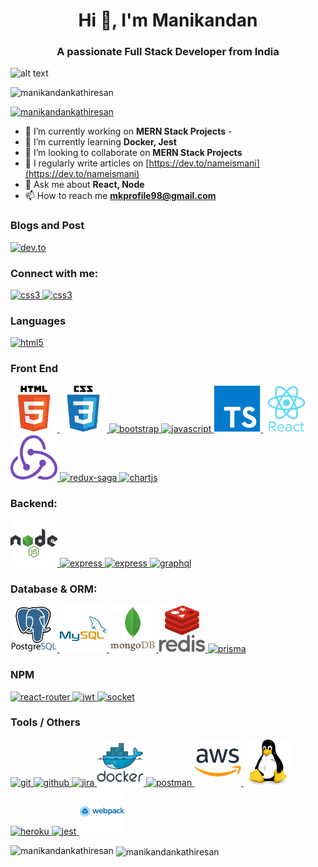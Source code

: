 <h1 align="center">Hi 👋, I'm Manikandan</h1>
<h3 align="center">A passionate Full Stack Developer from India</h3>

![alt text](https://miro.medium.com/v2/resize:fit:679/1*yw0TnheAGN-LPneDaTlaxw.gif "Logo Title Text 1")


<p align="left">
    <img src="https://komarev.com/ghpvc/?username=manikandankathiresan&label=Profile%20views&color=0e75b6&style=flat"
        alt="manikandankathiresan" />
</p>

<p align="left">
    <a href="https://github.com/ryo-ma/github-profile-trophy"><img
            src="https://github-profile-trophy.vercel.app/?username=manikandankathiresan"
            alt="manikandankathiresan" /></a>
</p>

- 🔭 I’m currently working on **MERN Stack Projects** -
- 🌱 I’m currently learning **Docker, Jest**
- 👯 I’m looking to collaborate on **MERN Stack Projects**
- 📝 I regularly write articles on [https://dev.to/nameismani](https://dev.to/nameismani)
- 💬 Ask me about **React, Node**
- 📫 How to reach me **mkprofile98@gmail.com** 

<!-- BLOG-POST-LIST:START -->
<!-- BLOG-POST-LIST:END -->

<h3 align="left">Blogs and Post</h3>
<p align="left">
    <a href="https://dev.to/dev.to/nameismani" target="_blank" rel="noreferrer">
    <img src="https://raw.githubusercontent.com/rahuldkjain/github-profile-readme-generator/master/src/images/icons/Social/devto.svg"
        alt="dev.to" width="50" height="50" />
</a>

<h3 align="left">Connect with me:</h3>
<p align="left">
  <a href="mailto: abc@example.com" target="_blank" rel="noreferrer">
    <img src="https://upload.wikimedia.org/wikipedia/commons/thumb/8/81/LinkedIn_icon.svg/2048px-LinkedIn_icon.svg.png"
        alt="css3" width="50" height="50" />
    
<a href="mailto: abc@example.com" target="_blank" rel="noreferrer">
    <img src="https://logowik.com/content/uploads/images/gmail-new-icon5198.jpg"
        alt="css3" width="50" height="50" />
</a>
</p>

<h3 align="left">Languages </h3>
<p align="left">
<a href="https://www.w3.org/html/" target="_blank" rel="noreferrer">
    <img src="https://cdn.worldvectorlogo.com/logos/c-1.svg"
        alt="html5" width="75" height="75" />
</a>
<h3>Front End</h3>
<a href="https://www.w3.org/html/" target="_blank" rel="noreferrer">
    <img src="https://raw.githubusercontent.com/devicons/devicon/master/icons/html5/html5-original-wordmark.svg"
        alt="html5" width="75" height="75" />
</a>

<a href="https://www.w3schools.com/css/" target="_blank" rel="noreferrer">
    <img src="https://raw.githubusercontent.com/devicons/devicon/master/icons/css3/css3-original-wordmark.svg"
        alt="css3" width="75" height="75" />
</a>

<a href="https://getbootstrap.com" target="_blank" rel="noreferrer">
    <img src="https://cdn.worldvectorlogo.com/logos/bootstrap-5-1.svg" alt="bootstrap" width="75" height="75" />
</a>

<a href="https://www.w3schools.com/js/" target="_blank" rel="noreferrer">
    <img src="https://cdn.worldvectorlogo.com/logos/logo-javascript.svg" alt="javascript" width="75" height="75" />
</a>

<a href="https://www.typescriptlang.org/" target="_blank" rel="noreferrer">
    <img src="https://raw.githubusercontent.com/devicons/devicon/master/icons/typescript/typescript-original.svg"
        alt="typescript" width="75" height="75" />
</a>

<a href="https://reactjs.org/" target="_blank" rel="noreferrer">
    <img src="https://raw.githubusercontent.com/devicons/devicon/master/icons/react/react-original-wordmark.svg"
        alt="react" width="75" height="75" />
</a>

<a href="https://redux.js.org" target="_blank" rel="noreferrer">
    <img src="https://raw.githubusercontent.com/devicons/devicon/master/icons/redux/redux-original.svg" alt="redux"
        width="75" height="75" />
</a>

<a href="https://redux-saga.js.org/" target="_blank" rel="noreferrer">
    <img src="https://cdn.worldvectorlogo.com/logos/redux-saga.svg" alt="redux-saga" width="75" height="75" />
</a>

<a href="https://www.chartjs.org" target="_blank" rel="noreferrer">
    <img src="https://www.chartjs.org/media/logo-title.svg" alt="chartjs" width="75" height="75" />
</a>


<h3 align="left">Backend:</h3>

<a href="https://nodejs.org" target="_blank" rel="noreferrer">
    <img src="https://raw.githubusercontent.com/devicons/devicon/master/icons/nodejs/nodejs-original-wordmark.svg"
        alt="nodejs" width="75" height="75" />
</a>

<a href="https://expressjs.com" target="_blank" rel="noreferrer">
    <img src="https://ih1.redbubble.net/image.438908244.6144/st,small,507x507-pad,600x600,f8f8f8.u2.jpg" alt="express"
        width="75" height="75" />
</a>

<a href="https://fastify.dev/" target="_blank" rel="noreferrer">
    <img src="https://fastify.dev/img/logos/fastify-white.svg" alt="express" width="75" height="75" />
</a>



<a href="https://graphql.org" target="_blank" rel="noreferrer">
    <img src="https://www.vectorlogo.zone/logos/graphql/graphql-icon.svg" alt="graphql" width="75" height="75" />
</a>

<h3 align="left">Database & ORM:</h3>


<a href="https://www.postgresql.org" target="_blank" rel="noreferrer">
    <img src="https://raw.githubusercontent.com/devicons/devicon/master/icons/postgresql/postgresql-original-wordmark.svg"
        alt="postgresql" width="75" height="75" />
</a>

<a href="https://www.mysql.com/" target="_blank" rel="noreferrer">
    <img src="https://raw.githubusercontent.com/devicons/devicon/master/icons/mysql/mysql-original-wordmark.svg"
        alt="mysql" width="75" height="75" />
</a>

<a href="https://www.mongodb.com/" target="_blank" rel="noreferrer">
    <img src="https://raw.githubusercontent.com/devicons/devicon/master/icons/mongodb/mongodb-original-wordmark.svg"
        alt="mongodb" width="75" height="75" />
</a>

<a href="https://redis.io" target="_blank" rel="noreferrer">
    <img src="https://raw.githubusercontent.com/devicons/devicon/master/icons/redis/redis-original-wordmark.svg"
        alt="redis" width="75" height="75" />
</a>

<a href="https://www.prisma.io/" target="_blank" rel="noreferrer">
    <img src="https://prismalens.vercel.app/header/logo-white.svg" alt="prisma" width="75" height="75" />
</a>

<h3 align="left"> NPM </h3>

<a href="https://reactrouter.com/en/main" target="_blank" rel="noreferrer">
    <img src="https://reactrouter.com/twitterimage.jpg" alt="react-router" width="75" height="75" />
</a>

<a href="https://jwt.io/" target="_blank" rel="noreferrer">
    <img src="https://avatars.githubusercontent.com/u/84194169?v=4&s=160" alt="jwt" width="75" height="75" />
</a>

<a href="https://socket.io/" target="_blank" rel="noreferrer">
    <img src="https://www.ux-republic.com/wp-content/uploads/2018/03/socket.png" alt="socket" width="75" height="75" />
</a>


<h3 align="left">Tools / Others</h3>

<a href="https://git-scm.com/" target="_blank" rel="noreferrer">
    <img src="https://www.vectorlogo.zone/logos/git-scm/git-scm-icon.svg" alt="git" width="75" height="75" />
</a>

<a href="https://docs.github.com/en" target="_blank" rel="noreferrer">
    <img src="https://seeklogo.com/images/G/github-logo-2E3852456C-seeklogo.com.png" alt="github" width="75"
        height="75" />
</a>

<a href="https://confluence.atlassian.com/jira" target="_blank" rel="noreferrer">
    <img src="https://www.ambient-it.net/wp-content/uploads/2022/04/Logo-Jira-200x175-2.png" alt="jira" width="75"
        height="75" />
</a>

<a href="https://www.docker.com/" target="_blank" rel="noreferrer">
    <img src="https://raw.githubusercontent.com/devicons/devicon/master/icons/docker/docker-original-wordmark.svg"
        alt="docker" width="75" height="75" />
</a>

<a href="https://postman.com" target="_blank" rel="noreferrer">
    <img src="https://www.vectorlogo.zone/logos/getpostman/getpostman-icon.svg" alt="postman" width="75" height="75" />
</a>

<a href="https://aws.amazon.com" target="_blank" rel="noreferrer">
    <img src="https://raw.githubusercontent.com/devicons/devicon/master/icons/amazonwebservices/amazonwebservices-original-wordmark.svg"
        alt="aws" width="75" height="75" />
</a>

<a href="https://www.linux.org/" target="_blank" rel="noreferrer">
    <img src="https://raw.githubusercontent.com/devicons/devicon/master/icons/linux/linux-original.svg" alt="linux"
        width="75" height="75" />
</a>


<a href="https://heroku.com" target="_blank" rel="noreferrer">
    <img src="https://www.vectorlogo.zone/logos/heroku/heroku-icon.svg" alt="heroku" width="75" height="75" />
</a>

<a href="https://jestjs.io" target="_blank" rel="noreferrer">
    <img src="https://www.vectorlogo.zone/logos/jestjsio/jestjsio-icon.svg" alt="jest" width="75" height="75" />
</a>



<a href="https://webpack.js.org" target="_blank" rel="noreferrer">
    <img src="https://raw.githubusercontent.com/devicons/devicon/d00d0969292a6569d45b06d3f350f463a0107b0d/icons/webpack/webpack-original-wordmark.svg"
        alt="webpack" width="75" height="75" />
</a>
</p>

<p>
    <img align="left"
        src="https://github-readme-stats.vercel.app/api/top-langs?username=manikandankathiresan&show_icons=true&locale=en&layout=compact"
        alt="manikandankathiresan" />
</p>

<p>
    &nbsp;<img align="center"
        src="https://github-readme-stats.vercel.app/api?username=manikandankathiresan&show_icons=true&locale=en"
        alt="manikandankathiresan" />
</p>
